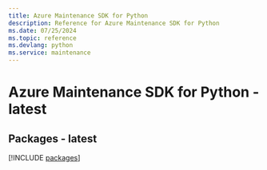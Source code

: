 ```yaml
---
title: Azure Maintenance SDK for Python
description: Reference for Azure Maintenance SDK for Python
ms.date: 07/25/2024
ms.topic: reference
ms.devlang: python
ms.service: maintenance
---
```

# Azure Maintenance SDK for Python - latest
## Packages - latest
[!INCLUDE [packages](maintenance-index.md)]
